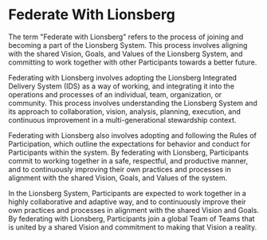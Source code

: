 # Federate With Lionsberg

The term "Federate with Lionsberg" refers to the process of joining and becoming a part of the Lionsberg System. This process involves aligning with the shared Vision, Goals, and Values of the Lionsberg System, and committing to work together with other Participants towards a better future.

Federating with Lionsberg involves adopting the Lionsberg Integrated Delivery System (IDS) as a way of working, and integrating it into the operations and processes of an individual, team, organization, or community. This process involves understanding the Lionsberg System and its approach to collaboration, vision, analysis, planning, execution, and continuous improvement in a multi-generational stewardship context.

Federating with Lionsberg also involves adopting and following the Rules of Participation, which outline the expectations for behavior and conduct for Participants within the system. By federating with Lionsberg, Participants commit to working together in a safe, respectful, and productive manner, and to continuously improving their own practices and processes in alignment with the shared Vision, Goals, and Values of the system.

In the Lionsberg System, Participants are expected to work together in a highly collaborative and adaptive way, and to continuously improve their own practices and processes in alignment with the shared Vision and Goals. By federating with Lionsberg, Participants join a global Team of Teams that is united by a shared Vision and commitment to making that Vision a reality.